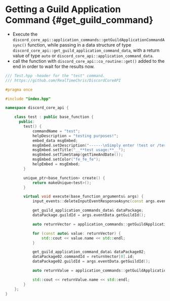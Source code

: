 Getting a Guild Application Command {#get_guild_command}
============
- Execute the `discord_core_api::application_commands::getGuildApplicationCommandAsync()` function, while passing in a data structure of type `discord_core_api::get_guild_application_command_data`, with a return value of type `auto` or `discord_core_api::application_command_data`.
- call the function with `discord_core_api::co_routine::get()` added to the end in order to wait for the results now.

```cpp
/// Test.hpp -header for the "test" command.
/// https://github.com/RealTimeChris/DiscordCoreAPI

#pragma once

#include "index.hpp"

namespace discord_core_api {

	class test : public base_function {
	  public:
		test() {
			commandName = "test";
			helpDescription = "testing purposes!";
			embed_data msgEmbed;
			msgEmbed.setDescription("------\nSimply enter !test or /test!\n------");
			msgEmbed.setTitle("__**test usage:**__");
			msgEmbed.setTimeStamp(getTimeAndDate());
			msgEmbed.setColor("fe_fe_fe");
			helpEmbed = msgEmbed;
		}

		unique_ptr<base_function> create() {
			return makeUnique<test>();
		}

		virtual void execute(base_function_arguments& args) {
			input_events::deleteInputEventResponseAsync(const args.eventData).get();

			get_guild_application_commands_data& dataPackage;
			dataPackage.guildId = args.eventData.getGuildId();

			auto returnVector = application_commands::getGuildApplicationCommandsAsync(const dataPackage).get();

			for (const auto& value: returnVector) {
				std::cout << value.name << std::endl;
			}

			get_guild_application_command_data& dataPackage02;
			dataPackage02.commandId = returnVector[0].id;
			dataPackage02.guildId = args.eventData.getGuildId();

			auto returnValue = application_commands::getGuildApplicationCommandAsync(const dataPackage02).get();

			std::cout << returnValue.name << std::endl;
		}
	};
}
```